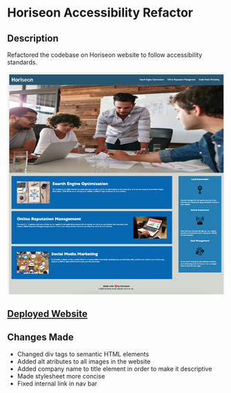 # Horiseon Accessibility Refactor

## Description

Refactored the codebase on Horiseon website to follow accessibility standards.

![Alt text](./assets/images/website-screenshot.png)

## [Deployed Website](https://ingridmidia.github.io/accessibility-refactor/)

## Changes Made
* Changed div tags to semantic HTML elements
* Added alt atributes to all images in the website
* Added company name to title element in order to make it descriptive
* Made stylesheet more concise
* Fixed internal link in nav bar

